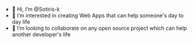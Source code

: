 - 👋 Hi, I’m @Sotiris-k
- 👀 I’m interested in creating Web Apps that can help someone's day to day life
- 💞️ I’m looking to collaborate on any open source project which can help another developer's life

<!---
Sotiris-k/Sotiris-k is a ✨ special ✨ repository because its `README.md` (this file) appears on your GitHub profile.
You can click the Preview link to take a look at your changes.
--->
